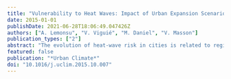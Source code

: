 ```yaml
---
title: "Vulnerability to Heat Waves: Impact of Urban Expansion Scenarios on Urban Heat Island and Heat Stress in Paris (France)"
date: 2015-01-01
publishDate: 2021-06-28T18:06:49.047426Z
authors: ["A. Lemonsu", "V. Viguié", "M. Daniel", "V. Masson"]
publication_types: ["2"]
abstract: "The evolution of heat-wave risk in cities is related to regional climate change in interaction with urban heat island. Land planning and urban transport policies, due to their long-lasting impact on city’s size and shape, can also have an influence. However, these combined effects are complex and strongly depend on the indicators used to quantify heat-wave risk. With Paris area as a case study and using an interdisciplinary modelling chain, including a socio-economic model of land-use transport interaction and a physically-based model of urban climate, air temperature in the city during heat waves is simulated for five urban expansion scenarios. The urban heat island is always higher at night and affects preferentially the city centre. Its intensity and spatial extension are moderately impacted by densification process and choice in urban form. But the variation of heat-wave risk with the densification dynamics is not limited to the effect on urban heat island, and also depends on exposure to heat of population. Spatial distribution of population in the city differs according to urban expansion scenarios. The results show that the compact city, by concentrating the inhabitants in areas the most impacted by heat island effect, amplifies the overall vulnerability of population."
featured: false
publication: "*Urban Climate*"
doi: "10.1016/j.uclim.2015.10.007"
---
```


